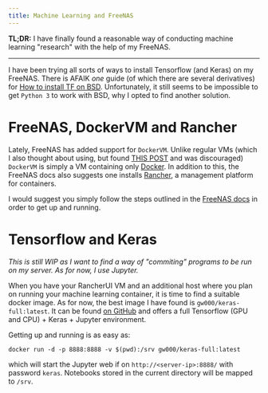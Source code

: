 ```yaml
---
title: Machine Learning and FreeNAS
---
```


**TL;DR:** I have finally found a reasonable way of conducting machine learning
"research" with the help of my FreeNAS.

---

I have been trying all sorts of ways to install Tensorflow (and
Keras) on my FreeNAS.
There is AFAIK *one* guide (of which there are several derivatives) for [How to
install TF on BSD](https://ecc-comp.blogspot.se/2016/06/tensorflow-on-freebsd.html).
Unfortunately, it still seems to be impossible to get `Python 3` to work with
BSD, why I opted to find another solution.

# FreeNAS, DockerVM and Rancher

Lately, FreeNAS has added support for `DockerVM`. Unlike regular VMs (which I
also thought about using, but found [THIS
POST](https://forums.freenas.org/index.php?threads/how-to-boot-ubuntu-desktop-vm-in-uefi-mode.53863/)
and was discouraged) `DockerVM` is simply a VM containing only
[Docker](https://www.docker.com/what-docker).
In addition to this, the FreeNAS docs also suggests one installs
[Rancher](https://doc.freenas.org/11/vms.html#docker-rancher-vm), a management
platform for containers.

I would suggest you simply follow the steps outlined in the [FreeNAS
docs](https://doc.freenas.org/11/vms.html#docker-rancher-vm) in order to get up
and running.

# Tensorflow and Keras

*This is still WIP as I want to find a way of "commiting" programs to be run on
my server. As for now, I use Jupyter.*

When you have your RancherUI VM and an additional host where you plan on running
your machine learning container, it is time to find a suitable docker image.
As for now, the best image I have found is `gw000/keras-full:latest`.
It can be found [on GitHub](https://github.com/gw0/docker-keras-full/) and
offers a full Tensorflow (GPU and CPU) + Keras + Jupyter environment.

Getting up and running is as easy as:

    docker run -d -p 8888:8888 -v $(pwd):/srv gw000/keras-full:latest

which will start the Jupyter web if on `http://<server-ip>:8888/` with password
`keras`.
Notebooks stored in the current directory will be mapped to `/srv`.
